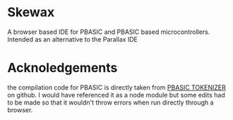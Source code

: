 # Skewax
A browser based IDE for PBASIC and PBASIC based microcontrollers. Intended as an alternative to the Parallax IDE

# Acknoledgements

the compilation code for PBASIC is directly taken from [PBASIC TOKENIZER](https://github.com/parallaxinc/PBASIC-Tokenizer) on github. I would have referenced it as a node module but some edits had to be made so that it wouldn't throw errors when run directly through a browser.